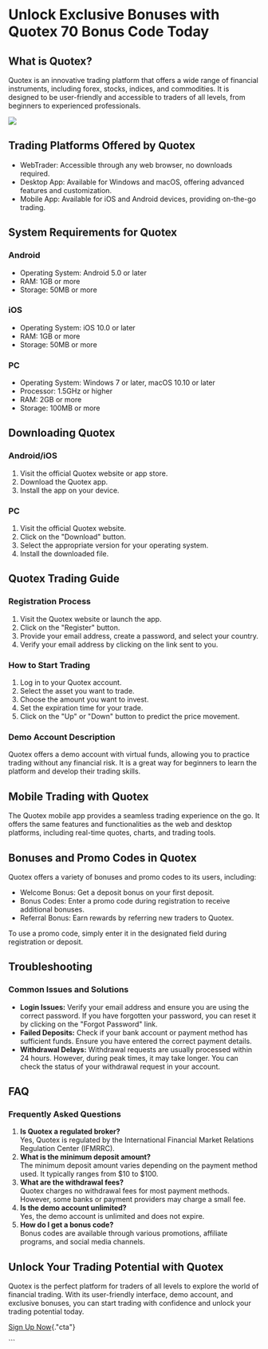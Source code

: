 # Unlock Exclusive Bonuses with Quotex 70 Bonus Code Today

## What is Quotex?

Quotex is an innovative trading platform that offers a wide range of
financial instruments, including forex, stocks, indices, and
commodities. It is designed to be user-friendly and accessible to
traders of all levels, from beginners to experienced professionals.

[![](https://static.quotex.io/files/4_en/300_250.jpg)](https://traff.sbs/brokerqxlid)

## Trading Platforms Offered by Quotex

-   WebTrader: Accessible through any web browser, no downloads
    required.
-   Desktop App: Available for Windows and macOS, offering advanced
    features and customization.
-   Mobile App: Available for iOS and Android devices, providing
    on-the-go trading.

## System Requirements for Quotex

### Android

-   Operating System: Android 5.0 or later
-   RAM: 1GB or more
-   Storage: 50MB or more

### iOS

-   Operating System: iOS 10.0 or later
-   RAM: 1GB or more
-   Storage: 50MB or more

### PC

-   Operating System: Windows 7 or later, macOS 10.10 or later
-   Processor: 1.5GHz or higher
-   RAM: 2GB or more
-   Storage: 100MB or more

## Downloading Quotex

### Android/iOS

1.  Visit the official Quotex website or app store.
2.  Download the Quotex app.
3.  Install the app on your device.

### PC

1.  Visit the official Quotex website.
2.  Click on the "Download" button.
3.  Select the appropriate version for your operating system.
4.  Install the downloaded file.

## Quotex Trading Guide

### Registration Process

1.  Visit the Quotex website or launch the app.
2.  Click on the "Register" button.
3.  Provide your email address, create a password, and select your
    country.
4.  Verify your email address by clicking on the link sent to you.

### How to Start Trading

1.  Log in to your Quotex account.
2.  Select the asset you want to trade.
3.  Choose the amount you want to invest.
4.  Set the expiration time for your trade.
5.  Click on the "Up" or "Down" button to predict the price
    movement.

### Demo Account Description

Quotex offers a demo account with virtual funds, allowing you to
practice trading without any financial risk. It is a great way for
beginners to learn the platform and develop their trading skills.

## Mobile Trading with Quotex

The Quotex mobile app provides a seamless trading experience on the go.
It offers the same features and functionalities as the web and desktop
platforms, including real-time quotes, charts, and trading tools.

## Bonuses and Promo Codes in Quotex

Quotex offers a variety of bonuses and promo codes to its users,
including:

-   Welcome Bonus: Get a deposit bonus on your first deposit.
-   Bonus Codes: Enter a promo code during registration to receive
    additional bonuses.
-   Referral Bonus: Earn rewards by referring new traders to Quotex.

To use a promo code, simply enter it in the designated field during
registration or deposit.

## Troubleshooting

### Common Issues and Solutions

-   **Login Issues:** Verify your email address and ensure you are using
    the correct password. If you have forgotten your password, you can
    reset it by clicking on the "Forgot Password" link.
-   **Failed Deposits:** Check if your bank account or payment method
    has sufficient funds. Ensure you have entered the correct payment
    details.
-   **Withdrawal Delays:** Withdrawal requests are usually processed
    within 24 hours. However, during peak times, it may take longer. You
    can check the status of your withdrawal request in your account.

## FAQ

### Frequently Asked Questions

1.  **Is Quotex a regulated broker?**\
    Yes, Quotex is regulated by the International Financial Market
    Relations Regulation Center (IFMRRC).
2.  **What is the minimum deposit amount?**\
    The minimum deposit amount varies depending on the payment method
    used. It typically ranges from \$10 to \$100.
3.  **What are the withdrawal fees?**\
    Quotex charges no withdrawal fees for most payment methods. However,
    some banks or payment providers may charge a small fee.
4.  **Is the demo account unlimited?**\
    Yes, the demo account is unlimited and does not expire.
5.  **How do I get a bonus code?**\
    Bonus codes are available through various promotions, affiliate
    programs, and social media channels.

## Unlock Your Trading Potential with Quotex

Quotex is the perfect platform for traders of all levels to explore the
world of financial trading. With its user-friendly interface, demo
account, and exclusive bonuses, you can start trading with confidence
and unlock your trading potential today.

[Sign Up Now](\%22https://traff.sbs/brokerqxsignup\%22){."cta"}

\`\`\`

